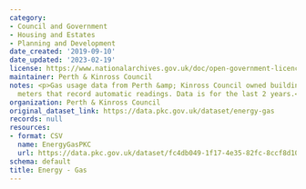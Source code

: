 ```yaml
---
category:
- Council and Government
- Housing and Estates
- Planning and Development
date_created: '2019-09-10'
date_updated: '2023-02-19'
license: https://www.nationalarchives.gov.uk/doc/open-government-licence/version/3/
maintainer: Perth & Kinross Council
notes: <p>Gas usage data from Perth &amp; Kinross Council owned buildings fitted with
  meters that record automatic readings. Data is for the last 2 years.</p>
organization: Perth & Kinross Council
original_dataset_link: https://data.pkc.gov.uk/dataset/energy-gas
records: null
resources:
- format: CSV
  name: EnergyGasPKC
  url: https://data.pkc.gov.uk/dataset/fc4db049-1f17-4e35-82fc-8ccf8d101ec1/resource/9b1271cf-5b26-4b29-9468-efb22cbf1256/download/energygas.csv
schema: default
title: Energy - Gas
---
```

